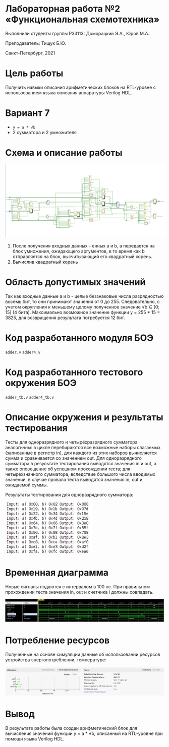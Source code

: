 <!-- федеральное государственное автономное образовательное учреждение высшего образования
«Национальный исследовательский университет ИТМО» -->

# Лабораторная работа №2 &laquo;Функциональная схемотехника&raquo;

Выполнили студенты группы P33113:  Доморацкий Э.А., Юров М.А.

Преподаватель: Тищук Б.Ю.

Санкт-Петербург, 2021

Цель работы
=======

Получить навыки описания арифметических блоков на RTL-уровне с использованием языка описания аппаратуры Verilog HDL.

Вариант 7
=========

-   `y = a * √b`
-   2 сумматора и 2 умножителя

Схема и описание работы
=======================

![](./scheme.png)

1. После получения входных данных - енных a и b, a передается на блок умножения, ожидающего аргументов,  в то время как b отправляется на блок, высчитывающий его квадратный корень.
2. Вычислив квадратный корень     

Область допустимых значений
===========================

Так как входные данные a и b - целые беззнаковые числа разрядностью восемь бит, то они принимают значения от 0 до 255. Следовательно, с учетом округления к меньшему целому полученное значение √b ∈ [0; 15] (4 бита). Максимально возможное значение функции y = 255 * 15 = 3825, для возвращения результата потребуется 12 бит.

Код разработанного модуля БОЭ
==============================

`adder.v`
`adder4.v`

Код разработанного тестового окружения БОЭ
==========================================

`adder_tb.v`
`adder4_tb.v`

Описание окружения и результаты тестирования
============================================

Тесты для одноразрядного и четырёхразрядного сумматора аналогичны: в цикле перебираются все возможные наборы слагаемых (записанные в регистр in), для каждого из этих наборов вычисляется сумма и сравнивается со значением out.
Для одноразрядного сумматора в результате тестирования выводятся значения in и out, а также оповещение об успешном прохождении теста; для четырехзначного сумматора, вследствие большого числа вводимых значений, в случае провала теста выводятся значения in, out и ожидаемой суммы.

Результаты тестирования для одноразрядного сумматора:

![](./test1.png)

Временная диаграмма
===================

Новые сигналы подаются с интервалом в 100 нс. При правильном прохождении теста значения in, out и счетчика i должны совпадать.

![](./time.png)


Потребление ресурсов
====================

Полученные на основе симуляции данные об использовании ресурсов устройства энергопотреблении, температуре:

![](./stat.png)

Вывод
=====

В результате работы была создан арифметический блок для вычисления значений функции y = a * √b, описанный на RTL-уровне при помощи языка Verilog HDL.
